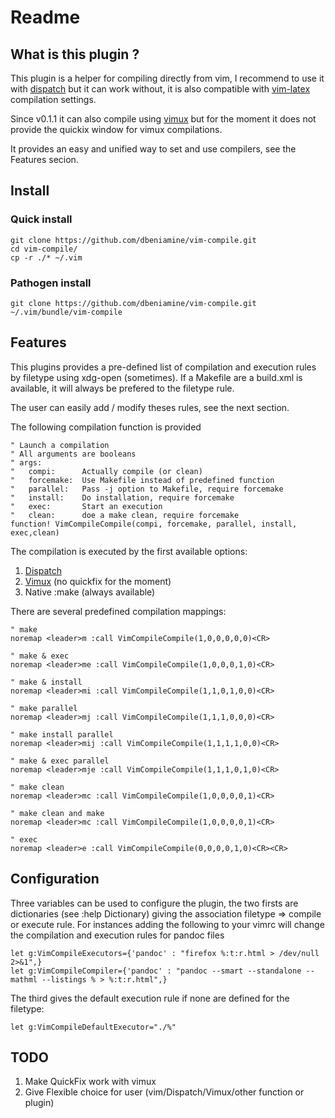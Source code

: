 # Readme

## What is this plugin ?

This plugin is a helper for compiling directly from vim, I recommend to use
it with [dispatch](https://github.com/tpope/vim-dispatch) but it can work
without, it is also compatible with
[vim-latex](http://vim-latex.sourceforge.net/) compilation settings.

Since v0.1.1 it can also compile using
[vimux](https://github.com/benmills/vimux) but for the moment it does not
provide the quickix window for vimux compilations.

It provides an easy and unified way to set and use compilers, see the Features
secion.

## Install

### Quick install

    git clone https://github.com/dbeniamine/vim-compile.git
    cd vim-compile/
    cp -r ./* ~/.vim

### Pathogen install

    git clone https://github.com/dbeniamine/vim-compile.git ~/.vim/bundle/vim-compile

## Features

This plugins provides a pre-defined list of compilation and execution rules by
filetype using xdg-open (sometimes). If a Makefile are a build.xml is
available, it will always be prefered to the filetype rule.

The user can easily add / modify theses rules, see the next section.

The following compilation function is provided

    " Launch a compilation
    " All arguments are booleans
    " args:
    "   compi:      Actually compile (or clean)
    "   forcemake:  Use Makefile instead of predefined function
    "   parallel:   Pass -j option to Makefile, require forcemake
    "   install:    Do installation, require forcemake
    "   exec:       Start an execution
    "   clean:      doe a make clean, require forcemake
    function! VimCompileCompile(compi, forcemake, parallel, install, exec,clean)

The compilation is executed by the first available options:

1. [Dispatch](https://github.com/tpope/vim-dispatch)
2. [Vimux](https://github.com/benmills/vimux) (no quickfix for the moment)
3. Native :make (always available)

There are several predefined compilation mappings:

    " make
    noremap <leader>m :call VimCompileCompile(1,0,0,0,0,0)<CR>

    " make & exec
    noremap <leader>me :call VimCompileCompile(1,0,0,0,1,0)<CR>

    " make & install
    noremap <leader>mi :call VimCompileCompile(1,1,0,1,0,0)<CR>

    " make parallel
    noremap <leader>mj :call VimCompileCompile(1,1,1,0,0,0)<CR>

    " make install parallel
    noremap <leader>mij :call VimCompileCompile(1,1,1,1,0,0)<CR>

    " make & exec parallel
    noremap <leader>mje :call VimCompileCompile(1,1,1,0,1,0)<CR>

    " make clean
    noremap <leader>mc :call VimCompileCompile(1,0,0,0,0,1)<CR>

    " make clean and make
    noremap <leader>mc :call VimCompileCompile(1,0,0,0,0,1)<CR>

    " exec
    noremap <leader>e :call VimCompileCompile(0,0,0,0,1,0)<CR><CR>



## Configuration

Three variables can be used to configure the plugin, the two firsts are
dictionaries (see :help Dictionary) giving the association filetype =>
compile or execute rule.
For instances adding the following to your vimrc will change the compilation
and execution rules for pandoc files

    let g:VimCompileExecutors={'pandoc' : "firefox %:t:r.html > /dev/null 2>&1",}
    let g:VimCompileCompiler={'pandoc' : "pandoc --smart --standalone --mathml --listings % > %:t:r.html",}

The third gives the default execution rule if none are defined for the
filetype:

    let g:VimCompileDefaultExecutor="./%"

## TODO

1. Make QuickFix work with vimux
2. Give Flexible choice for user (vim/Dispatch/Vimux/other function or plugin)
